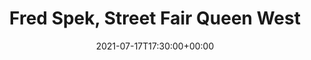 ---
templateKey: event
guid: 086E428E-553A-3B49-4E88-D55DB32C0B3A
date: 2021-07-17T17:30:00+00:00
eventTime: '5:30 pm'
title: Fred Spek, Street Fair Queen West
artist: Fred Spek
city: Toronto
venue: Street Fair Queen West
group: Tim Shia
guests: Nichol Robertson, Alan Zemaitis
---